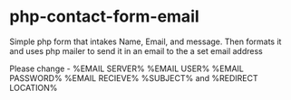 # php-contact-form-email
Simple php form that intakes Name, Email, and message. Then formats it and uses php mailer to send it in an email to the a set email address

Please change -
  %EMAIL SERVER%
  %EMAIL USER%
  %EMAIL PASSWORD%
  %EMAIL RECIEVE%
  %SUBJECT% and 
  %REDIRECT LOCATION%
